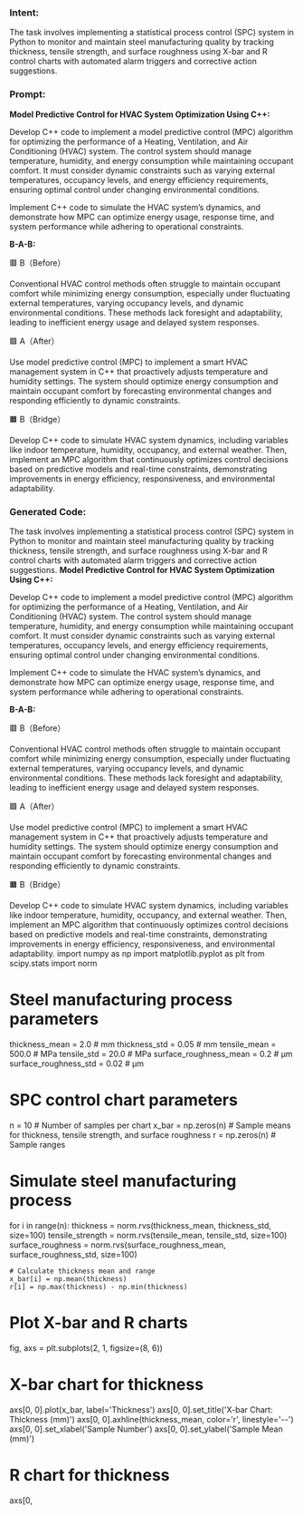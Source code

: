 ### Intent:
The task involves implementing a statistical process control (SPC) system in Python to monitor and maintain steel manufacturing quality by tracking thickness, tensile strength, and surface roughness using X-bar and R control charts with automated alarm triggers and corrective action suggestions.

### Prompt:
**Model Predictive Control for HVAC System Optimization Using C++:**

Develop C++ code to implement a model predictive control (MPC) algorithm for optimizing the performance of a Heating, Ventilation, and Air Conditioning (HVAC) system. The control system should manage temperature, humidity, and energy consumption while maintaining occupant comfort. It must consider dynamic constraints such as varying external temperatures, occupancy levels, and energy efficiency requirements, ensuring optimal control under changing environmental conditions.

Implement C++ code to simulate the HVAC system’s dynamics, and demonstrate how MPC can optimize energy usage, response time, and system performance while adhering to operational constraints.

**B-A-B:**

🟥 B（Before）

Conventional HVAC control methods often struggle to maintain occupant comfort while minimizing energy consumption, especially under fluctuating external temperatures, varying occupancy levels, and dynamic environmental conditions. These methods lack foresight and adaptability, leading to inefficient energy usage and delayed system responses.

🟩 A（After）

Use model predictive control (MPC) to implement a smart HVAC management system in C++ that proactively adjusts temperature and humidity settings. The system should optimize energy consumption and maintain occupant comfort by forecasting environmental changes and responding efficiently to dynamic constraints.

🟧 B（Bridge）

Develop C++ code to simulate HVAC system dynamics, including variables like indoor temperature, humidity, occupancy, and external weather. Then, implement an MPC algorithm that continuously optimizes control decisions based on predictive models and real-time constraints, demonstrating improvements in energy efficiency, responsiveness, and environmental adaptability.

### Generated Code:
The task involves implementing a statistical process control (SPC) system in Python to monitor and maintain steel manufacturing quality by tracking thickness, tensile strength, and surface roughness using X-bar and R control charts with automated alarm triggers and corrective action suggestions.
**Model Predictive Control for HVAC System Optimization Using C++:**

Develop C++ code to implement a model predictive control (MPC) algorithm for optimizing the performance of a Heating, Ventilation, and Air Conditioning (HVAC) system. The control system should manage temperature, humidity, and energy consumption while maintaining occupant comfort. It must consider dynamic constraints such as varying external temperatures, occupancy levels, and energy efficiency requirements, ensuring optimal control under changing environmental conditions.

Implement C++ code to simulate the HVAC system’s dynamics, and demonstrate how MPC can optimize energy usage, response time, and system performance while adhering to operational constraints.

**B-A-B:**

🟥 B（Before）

Conventional HVAC control methods often struggle to maintain occupant comfort while minimizing energy consumption, especially under fluctuating external temperatures, varying occupancy levels, and dynamic environmental conditions. These methods lack foresight and adaptability, leading to inefficient energy usage and delayed system responses.

🟩 A（After）

Use model predictive control (MPC) to implement a smart HVAC management system in C++ that proactively adjusts temperature and humidity settings. The system should optimize energy consumption and maintain occupant comfort by forecasting environmental changes and responding efficiently to dynamic constraints.

🟧 B（Bridge）

Develop C++ code to simulate HVAC system dynamics, including variables like indoor temperature, humidity, occupancy, and external weather. Then, implement an MPC algorithm that continuously optimizes control decisions based on predictive models and real-time constraints, demonstrating improvements in energy efficiency, responsiveness, and environmental adaptability.
import numpy as np
import matplotlib.pyplot as plt
from scipy.stats import norm

# Steel manufacturing process parameters
thickness_mean = 2.0  # mm
thickness_std = 0.05  # mm
tensile_mean = 500.0  # MPa
tensile_std = 20.0    # MPa
surface_roughness_mean = 0.2  # μm
surface_roughness_std = 0.02  # μm

# SPC control chart parameters
n = 10  # Number of samples per chart
x_bar = np.zeros(n)  # Sample means for thickness, tensile strength, and surface roughness
r = np.zeros(n)      # Sample ranges

# Simulate steel manufacturing process
for i in range(n):
    thickness = norm.rvs(thickness_mean, thickness_std, size=100)
    tensile_strength = norm.rvs(tensile_mean, tensile_std, size=100)
    surface_roughness = norm.rvs(surface_roughness_mean, surface_roughness_std, size=100)

    # Calculate thickness mean and range
    x_bar[i] = np.mean(thickness)
    r[i] = np.max(thickness) - np.min(thickness)

# Plot X-bar and R charts
fig, axs = plt.subplots(2, 1, figsize=(8, 6))

# X-bar chart for thickness
axs[0, 0].plot(x_bar, label='Thickness')
axs[0, 0].set_title('X-bar Chart: Thickness (mm)')
axs[0, 0].axhline(thickness_mean, color='r', linestyle='--')
axs[0, 0].set_xlabel('Sample Number')
axs[0, 0].set_ylabel('Sample Mean (mm)')

# R chart for thickness
axs[0,
